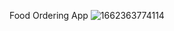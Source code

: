  Food Ordering App
![1662363774114](https://user-images.githubusercontent.com/77016128/188395590-93168dba-fb8a-4303-afd2-143d72c93046.PNG)
